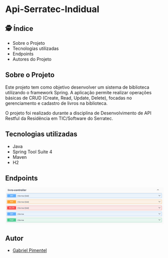 # Api-Serratec-Indidual
 ## :detective: Índice

* Sobre o Projeto
* Tecnologias utilizadas
* Endpoints 
* Autores do Projeto

## Sobre o Projeto
Este projeto tem como objetivo desenvolver um sistema de biblioteca utilizando o framework Spring. A aplicação permite realizar operações básicas de CRUD (Create, Read, Update, Delete), focadas no gerenciamento e cadastro de livros na biblioteca.

O projeto foi realizado durante a disciplina de Desenvolvimento de API Restful da Residência em TIC/Software do Serratec.

##  Tecnologias utilizadas
- Java
- Spring Tool Suite 4
- Maven
- H2

##  Endpoints

<img src="swaggerIndividual.PNG">

## Autor

- [Gabriel Pimentel](https://github.com/GabrielnPimentel)

 
